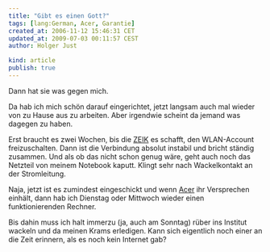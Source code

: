 ```yaml
---
title: "Gibt es einen Gott?"
tags: [lang:German, Acer, Garantie]
created_at: 2006-11-12 15:46:31 CET
updated_at: 2009-07-03 00:11:57 CEST
author: Holger Just

kind: article
publish: true
---
```


Dann hat sie was gegen mich.

Da hab ich mich schön darauf eingerichtet, jetzt langsam auch mal wieder von zu Hause aus zu arbeiten. Aber irgendwie scheint da jemand was dagegen zu haben.

Erst braucht es zwei Wochen, bis die [ZEIK](http://www.uni-potsdam.de/u/zeik/index.htm) es schafft, den WLAN-Account freizuschalten. Dann ist die Verbindung absolut instabil und bricht ständig zusammen. Und als ob das nicht schon genug wäre, geht auch noch das Netzteil von meinem Notebook kaputt. Klingt sehr nach Wackelkontakt an der Stromleitung.

Naja, jetzt ist es zumindest eingeschickt und wenn [Acer](http://www.acer.de) ihr Versprechen einhält, dann hab ich Dienstag oder Mittwoch wieder einen funktionierenden Rechner.

Bis dahin muss ich halt immerzu (ja, auch am Sonntag) rüber ins Institut wackeln und da meinen Krams erledigen. Kann sich eigentlich noch einer an die Zeit erinnern, als es noch kein Internet gab?